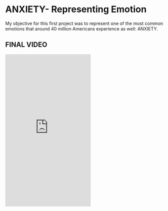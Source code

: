 # ANXIETY- Representing Emotion 
My objective for this first project was to represent one of the most 
common emotions that around 40 million Americans experience as well: ANXIETY. 

## FINAL VIDEO
<iframe src="https://giphy.com/embed/Q4mLEQ0Dq1dM8pxSb3" width="270" height="480" frameBorder="0" class="giphy-embed" allowFullScreen></iframe><p><a href="https://giphy.com/gifs/Q4mLEQ0Dq1dM8pxSb3">
